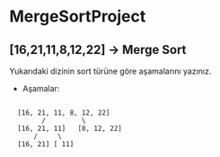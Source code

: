 # MergeSortProject

## [16,21,11,8,12,22] -> Merge Sort

Yukarıdaki dizinin sort türüne göre aşamalarını yazınız.

* Aşamalar:

```text

  [16, 21, 11, 8, 12, 22]
        /         \
  [16, 21, 11]   [8, 12, 22]
      /     \
  [16, 21] [ 11]

```
